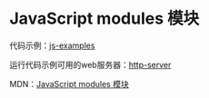 # JavaScript modules 模块



代码示例：[js-examples](https://github.com/mdn/js-examples)

运行代码示例可用的web服务器：[http-server](https://github.com/http-party/http-server#readme)

MDN：[JavaScript modules 模块](https://developer.mozilla.org/zh-CN/docs/Web/JavaScript/Guide/Modules)